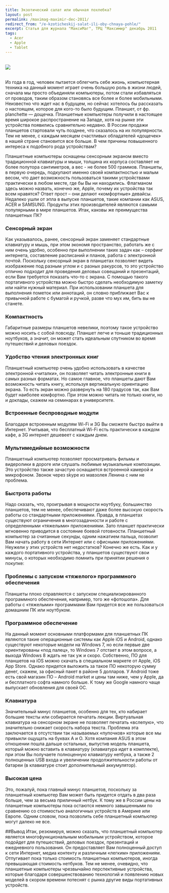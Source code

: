```yaml
---
title: Экзотический салат или обычная похлебка?
layout: post
permalink: /maximag-maximir-dec-2011/
redirect_from: "/e-kzoticheskij-salat-ili-oby-chnaya-pohle/"
excerpt: Cтатья для журнала "МаксиМаг", ТРЦ "Максимир" декабрь 2011
tags:
  - Acer
  - Apple
  - Tablet
---
```


<br>
<img src="https://farm8.staticflickr.com/7412/26956090341_bf235f6894_o.jpg">
<br>
<br>

Из года в год, человек пытается облегчить себе жизнь, компьютерная техника на данный момент играет очень большую роль в жизни людей, сначала мы просто объединяли компьютеры, потом стали избавляться от проводов, таким образом становясь все более и более мобильными. Неизвестно что ждет нас в будущем, но сейчас хотелось бы рассказать о настоящем, которое для кого-то было будущим.
Планшет, от фр. planchette — дощечка. Планшетные компьютеры получили в настоящее время широкое распространение на Западе, хотя на рынке эти устройства появились сравнительно недавно. В России продажи планшетов стартовали чуть позднее, что сказалось на их популярности. Тем не менее, с каждым месяцем счастливых обладателей «дощечек» в нашей стране становится все больше. В чем причины повышенного интереса к подобного рода устройствам?

Планшетные компьютеры оснащены сенсорным экраном вместо традиционной клавиатуры и мыши, толщина их корпуса составляет не более полутора сантиметров, а вес - не более 500 граммов. Планшеты, в первую очередь, подкупают именно своей компактностью и малым весом, что дает возможность пользоваться такими устройствами практически в любом месте, где бы Вы ни находились.
Флагманом здесь можно назвать, конечно же, Apple, почему их устройства так всем нравятся? Ответ прост – они делают «комфортные» девайсы. Недалеко ушли от эпла в выпуске планшетов, такие компании как ASUS, ACER и SAMSUNG. Продукты этих производителей являются самыми популярными в мире планшетов.
Итак, каковы же преимущества планшетных ПК?

### Сенсорный экран
Как указывалось, ранее, сенсорный экран заменяет стандартные клавиатуру и мышь, при этом экономя пространство, работать же с ним очень удобно, особенно при выполнении таких задач как – серфинг интернета, составление расписаний и планов, работа с электронной почтой. Поскольку сенсорный экран в планшетах позволяет видеть изображение под разным углом и с разных ракурсов, то это устройство отлично подходит для проведения деловых совещаний и презентаций, если Вам требуется показать что-то с экрана. С помощью такого портативного устройства можно быстро сделать необходимую заметку или найти нужный материал. При использовании планшета для выполнения пометок или аннотаций, он словно приближает Вас к привычной работе с бумагой и ручкой, разве что мух им, бить вы не станете.

### Компактность
Габаритные размеры планшетов невелики, поэтому такое устройство можно носить с собой повсюду. Планшет легче и тоньше традиционных ноутбуков, а значит, он может стать идеальным спутником во время путешествий и деловых поездок.

### Удобство чтения электронных книг
Планшетный компьютер очень удобно использовать в качестве электронной «читалки», он позволяет читать электронные книги в самых разных форматах. Но самое главное, что планшеты дают Вам возможность читать книгу, используя вертикальную ориентацию экрана. То есть экран можно развернуть на 180 градусов так, как Вам будет наиболее комфортно. При этом можно читать не только книги, но и доклады, скажем на семинарах в университете.

### Встроенные беспроводные модули
Благодаря встроенным модулям Wi-Fi и 3G Вы сможете быстро выйти в Интернет. Учитывая, что бесплатный Wi-Fi есть практически в каждом кафе, а 3G интернет дешевеет с каждым днем.

### Мультимедийные возможности
Планшетный компьютер позволяет просматривать фильмы и видеролики в дороге или слушать любимые музыкальные композиции. Это устройство также зачастую оснащается встроенной камерой и микрофоном. Звонок через skype из мавзолея Ленина с ним не проблема.

### Быстрота работы
Надо сказать, что, проигрывая в мощности ноутбуку, большинство планшетов, тем не менее, обеспечивают даже более высокую скорость работы со стандартными приложениями. Правда, в планшетах существуют ограничения в многозадачности и работе с определенными «тяжелыми» приложениями. Зато планшет практически мгновенно приводится в состояние боевой готовности. Планшетный компьютер за считанные секунды, одним нажатием пальца, позволит Вам начать работу в сети Интернет или с офисными приложениями.
Неужели у этих устройств нет недостатков? Конечно же есть. Как и у каждого портативного устройства, у планшетов существуют свои минусы, о которых необходимо помнить при принятии решения о покупке:

### Проблемы с запуском «тяжелого» программного обеспечения
Планшеты плохо справляются с запуском специализированного программного обеспечения, например, того же «фотошопа». Для работы с «тяжелыми» программами Вам придется все же пользоваться домашним ПК или ноутбуком.

### Программное обеспечение
На данный момент основными платформами для планшетных ПК являются такие операционные системы как Apple iOS и Android, однако существуют некоторые модели на Windows 7, но если первые две ориентированы «под палец», то Windows 7 отстает в этом вопросе, а выхода Windows 8 ждать не так уж и скоро. Собственно, ПО для планшетов на iOS можно скачать в специальном маркете от Apple, iOS App Store. Однако придется выложить за такое ПО некоторую сумму денег, скажем, за офисный пакет в районе 5 долларов. У Android тоже есть свой магазин ПО – Android market и цены там ниже, чем у Apple, да и бесплатного софта намного больше. К тому же Google намного чаще выпускает обновления для своей ОС.

### Клавиатура
Значительный минус планшетов, особенно для тех, кто набирает большие тексты или собирается печатать лекции. Виртуальная клавиатура на сенсорном экране не позволяет печатать «вслепую», что значительно снижает скорость набора текста. Проблема эта заключается в отсутствии так называемых «пупочков» которые все мы привыкли ощущать на буквах А и О. Хотя компания ASUS в этом отношении пошла дальше остальных, выпустив модель планшета, который можно вставить в клавиатуру (клавиатура идет в комплекте), при этом Вы получаете полноценную клавиатуру нетбука, а также 2 полноценных USB входа и увеличении продолжительности работы от батареи (в клавиатуре стоит дополнительный аккумулятор).

### Высокая цена
Это, пожалуй, пока главный минус планшетов, поскольку за планшетный компьютер Вам может быть придется отдать в два раза больше, чем за весьма приличный нетбук. К тому же в России цены на планшетные компьютеры пока остаются немного завышенными по сравнению со стоимостью аналогичных устройств в Америке или Европе. Одним словом, пока позволить себе планшетный компьютер могут далеко не все.

##Вывод
Итак, резюмируя, можно сказать, что планшетный компьютер является многофункциональным мобильным устройством, которое подойдет для путешествий, деловых поездок, презентаций и ежедневного пользования. Он предоставляет Вам полноценный доступ к сети Интернет, медиа контенту и различным «легким» приложениям.
Отпугивает пока только стоимость планшетных компьютеров, иногда превышающая стоимость нетбуков. Тем не менее, очевидно, что планшетные компьютеры чрезвычайно перспективные устройства, которые благодаря совершенствованию технологий и появлению новых моделей в скором времени потеснят с рынка другие виды портативных устройств.
